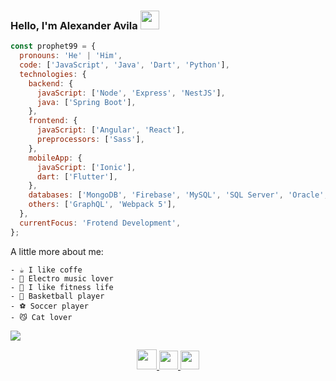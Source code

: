 ### Hello, I'm Alexander Avila <img src="https://media.giphy.com/media/euywxGDy8nHNK/giphy.gif" width="30">

```javascript
const prophet99 = {
  pronouns: 'He' | 'Him',
  code: ['JavaScript', 'Java', 'Dart', 'Python'],
  technologies: {
    backend: {
      javaScript: ['Node', 'Express', 'NestJS'],
      java: ['Spring Boot'],
    },
    frontend: {
      javaScript: ['Angular', 'React'],
      preprocessors: ['Sass'],
    },
    mobileApp: {
      javaScript: ['Ionic'],
      dart: ['Flutter'],
    },
    databases: ['MongoDB', 'Firebase', 'MySQL', 'SQL Server', 'Oracle', 'PostgreSQL'],
    others: ['GraphQL', 'Webpack 5'],
  },
  currentFocus: 'Frotend Development',
};
```
A little more about me:
```
- ☕ I like coffe
- 🎼 Electro music lover
- 🥗 I like fitness life
- 🏀 Basketball player
- ⚽ Soccer player
- 😼 Cat lover
```
![](https://github-readme-streak-stats.herokuapp.com/?user=prophet-99&theme=vue-dark&hide_border=false)

<p align="center">
<a href="https://www.linkedin.com/in/alexander-avila-briones" target="_blank">
  <img src="https://media.giphy.com/media/HQTYdpx1yhxWpugAi2/giphy.gif" width="32"/>
</a>
 <a href="https://twitter.com/AlexAvSb" target="_blank">
  <img src="https://media.giphy.com/media/ktfqJcs9AVf4HeDLFK/giphy.gif" width="30"/>
</a>
<a href="https://instagram.com/alex.avbr" target="_blank">
  <img src="https://media.giphy.com/media/WyZy1cltG36Y04OCLG/giphy.gif" width="30"/>
</a>
</p>

<!--
**prophet-99/prophet-99** is a ✨ _special_ ✨ repository because its `README.md` (this file) appears on your GitHub profile.

Here are some ideas to get you started:

- 🔭 I’m currently working on ...
- 🌱 I’m currently learning ...
- 👯 I’m looking to collaborate on ...
- 🤔 I’m looking for help with ...
- 💬 Ask me about ...
- 📫 How to reach me: ...
- 😄 Pronouns: ...
- ⚡ Fun fact: ...
-->
